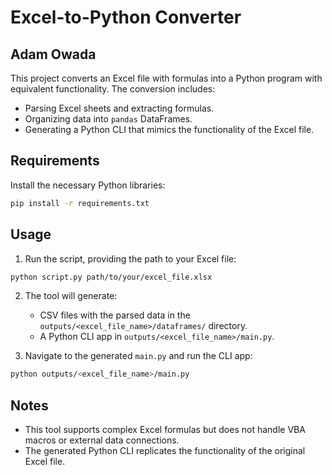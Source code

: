 # Excel-to-Python Converter

## Adam Owada

This project converts an Excel file with formulas into a Python program with equivalent functionality. The conversion includes:

- Parsing Excel sheets and extracting formulas.
- Organizing data into `pandas` DataFrames.
- Generating a Python CLI that mimics the functionality of the Excel file.

## Requirements

Install the necessary Python libraries:

```bash
pip install -r requirements.txt
```

## Usage

1. Run the script, providing the path to your Excel file:

```bash
python script.py path/to/your/excel_file.xlsx
```

2. The tool will generate:

   - CSV files with the parsed data in the `outputs/<excel_file_name>/dataframes/` directory.
   - A Python CLI app in `outputs/<excel_file_name>/main.py`.

3. Navigate to the generated `main.py` and run the CLI app:

```bash
python outputs/<excel_file_name>/main.py
```

## Notes

- This tool supports complex Excel formulas but does not handle VBA macros or external data connections.
- The generated Python CLI replicates the functionality of the original Excel file.
